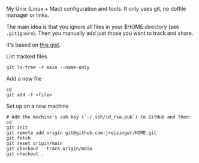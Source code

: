 My Unix (Linux + Mac) configuration and tools. It only uses git, no dotfile
manager or links.

The main idea is that you ignore all files in your $HOME directory (see
`.gitignore`). Then you manually add just those you want to track and share.

It's based on [this gist](https://gist.github.com/lonetwin/9636897).

List tracked files

```
git ls-tree -r main --name-only
```

Add a new file

```
cd
git add -f <file>
```

Set up on a new machine

```
# Add the machine's ssh key (`~/.ssh/id_rsa.pub`) to GitHub and then:
cd
git init
git remote add origin git@github.com:jreisinger/HOME.git
git fetch
git reset origin/main
git checkout --track origin/main
git checkout .
```
